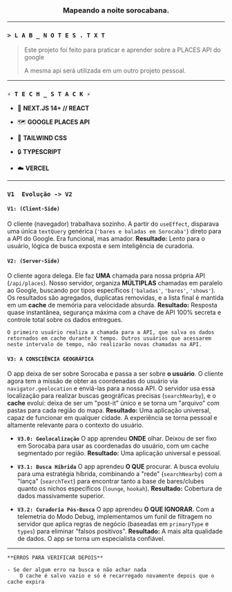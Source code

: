<div align="center">

### Mapeando a noite sorocabana.

</div>

---

### `> L A B _ N O T E S . T X T`

> Este projeto foi feito para praticar e aprender sobre a PLACES API do google
>
> A mesma api será utilizada em um outro projeto pessoal.

---

### `⚡ T E C H _ S T A C K ⚡`

- 🚀 **NEXT.JS 14+ // REACT**

- 🗺️ **GOOGLE PLACES API**

- 🎨 **TAILWIND CSS**

- 🔒 **TYPESCRIPT**

- ☁️ **VERCEL**

---

### `V1  Evolução -> V2`

#### `V1: (Client-Side)`

O cliente (navegador) trabalhava sozinho. A partir do `useEffect`, disparava uma única `textQuery` genérica (`'bares e baladas em Sorocaba'`) direto para a API do Google. Era funcional, mas amador. **Resultado:** Lento para o usuário, lógica de busca exposta e sem inteligência de curadoria.

#### `V2: (Server-Side)`

O cliente agora delega. Ele faz **UMA** chamada para nossa própria API (`/api/places`). Nosso servidor, organiza **MÚLTIPLAS** chamadas em paralelo ao Google, buscando por tipos específicos (`'baladas'`, `'bares'`, `'shows'`). Os resultados são agregados, duplicatas removidas, e a lista final é mantida em um **cache** de memória para velocidade absurda. **Resultado:** Resposta quase instantânea, segurança máxima com a chave de API 100% secreta e controle total sobre os dados entregues.

    O primeiro usuário realiza a chamada para a API, que salva os dados retornados em cache durante X tempo. Outros usuários que acessarem neste intervalo de tempo, não realizarão novas chamadas na API.

#### `V3: A CONSCIÊNCIA GEOGRÁFICA`

O app deixa de ser sobre Sorocaba e passa a ser sobre **o usuário**. O cliente agora tem a missão de obter as coordenadas do usuário via `navigator.geolocation` e enviá-las para a nossa API. O servidor usa essa localização para realizar buscas geográficas precisas (`searchNearby`), e o **cache** evolui: deixa de ser um "post-it" único e se torna um "arquivo" com pastas para cada região do mapa. **Resultado:** Uma aplicação universal, capaz de funcionar em qualquer cidade. A experiência se torna pessoal e altamente relevante para o contexto do usuário.

- **`V3.0: Geolocalização`**
  O app aprendeu **ONDE** olhar. Deixou de ser fixo em Sorocaba para usar as coordenadas do usuário, com um cache segmentado por região. **Resultado:** Uma aplicação universal e pessoal.

- **`V3.1: Busca Híbrida`**
  O app aprendeu **O QUE** procurar. A busca evoluiu para uma estratégia híbrida, combinando a "rede" (`searchNearby`) com a "lança" (`searchText`) para encontrar tanto a base de bares/clubes quanto os nichos específicos (`lounge`, `hookah`). **Resultado:** Cobertura de dados massivamente superior.

- **`V3.2: Curadoria Pós-Busca`**
  O app aprendeu **O QUE IGNORAR**. Com a telemetria do Modo Debug, implementamos um funil de filtragem no servidor que aplica regras de negócio (baseadas em `primaryType` e `types`) para eliminar "falsos positivos". **Resultado:** A mais alta qualidade de dados. O app se torna um especialista confiável.

---

```
**ERROS PARA VERIFICAR DEPOIS**

- Se der algum erro na busca e não achar nada
    O cache é salvo vazio e só é recarregado novamente depois que o cache expira

```
